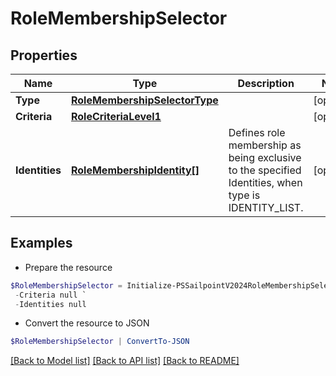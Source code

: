 # RoleMembershipSelector
## Properties

Name | Type | Description | Notes
------------ | ------------- | ------------- | -------------
**Type** | [**RoleMembershipSelectorType**](RoleMembershipSelectorType.md) |  | [optional] 
**Criteria** | [**RoleCriteriaLevel1**](RoleCriteriaLevel1.md) |  | [optional] 
**Identities** | [**RoleMembershipIdentity[]**](RoleMembershipIdentity.md) | Defines role membership as being exclusive to the specified Identities, when type is IDENTITY_LIST. | [optional] 

## Examples

- Prepare the resource
```powershell
$RoleMembershipSelector = Initialize-PSSailpointV2024RoleMembershipSelector  -Type null `
 -Criteria null `
 -Identities null
```

- Convert the resource to JSON
```powershell
$RoleMembershipSelector | ConvertTo-JSON
```

[[Back to Model list]](../README.md#documentation-for-models) [[Back to API list]](../README.md#documentation-for-api-endpoints) [[Back to README]](../README.md)

